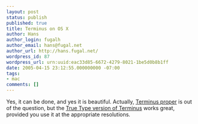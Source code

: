 ```yaml
---
layout: post
status: publish
published: true
title: Terminus on OS X
author: Hans
author_login: fugalh
author_email: hans@fugal.net
author_url: http://hans.fugal.net/
wordpress_id: 87
wordpress_url: urn:uuid:eac33d85-6672-4279-8021-1be5d0b8b1ff
date: 2005-04-15 23:12:55.000000000 -07:00
tags:
- mac
comments: []
---
```

<p>Yes, it can be done, and yes it is beautiful. Actually, <a href="http://www.is-vn.bg/hamster/jimmy-en.html">Terminus
proper</a> is out of the question, but the <a href="http://fractal.csie.org/~eric/wiki/index.php/Terminus_font">True Type version of
Terminus</a> works great, provided you use it at the appropriate
resolutions.</p>
